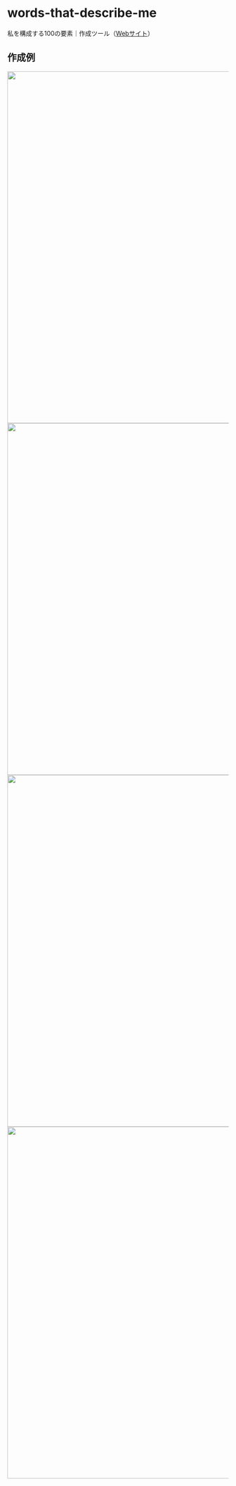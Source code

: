 # words-that-describe-me
私を構成する100の要素｜作成ツール（<a href="https://words-that-describe-me.herokuapp.com/">Webサイト</a>）
## 作成例
<img src="https://user-images.githubusercontent.com/74280232/156968743-461f3ea8-2f31-48ea-bb01-b5503e6bb372.png" width=800>
<img src="https://user-images.githubusercontent.com/74280232/156968749-693c97eb-c890-49e5-9631-f31f59904506.png" width=800>
<img src="https://user-images.githubusercontent.com/74280232/156968753-1fa4cc9b-59df-45c3-a5fa-bd1046b192db.png" width=800>
<img src="https://user-images.githubusercontent.com/74280232/156968756-a4ea0e61-ad24-4b39-b15b-2d97a0549363.png" width=800>
